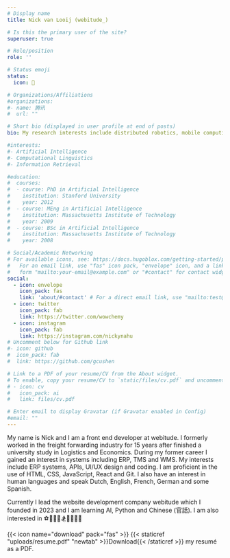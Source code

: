 ```yaml
---
# Display name
title: Nick van Looij (webitude_)

# Is this the primary user of the site?
superuser: true

# Role/position
role: ''

# Status emoji
status:
  icon: 🎸

# Organizations/Affiliations
#organizations:
#- name: 腾讯
#  url: ""

# Short bio (displayed in user profile at end of posts)
bio: My research interests include distributed robotics, mobile computing and programmable matter.

#interests:
#- Artificial Intelligence
#- Computational Linguistics
#- Information Retrieval

#education:
#  courses:
#  - course: PhD in Artificial Intelligence
#    institution: Stanford University
#    year: 2012
#  - course: MEng in Artificial Intelligence
#    institution: Massachusetts Institute of Technology
#    year: 2009
#  - course: BSc in Artificial Intelligence
#    institution: Massachusetts Institute of Technology
#    year: 2008

# Social/Academic Networking
# For available icons, see: https://docs.hugoblox.com/getting-started/page-builder/#icons
#   For an email link, use "fas" icon pack, "envelope" icon, and a link in the
#   form "mailto:your-email@example.com" or "#contact" for contact widget.
social:
  - icon: envelope
    icon_pack: fas
    link: 'about/#contact' # For a direct email link, use "mailto:test@example.org".
  - icon: twitter
    icon_pack: fab
    link: https://twitter.com/wowchemy
  - icon: instagram
    icon_pack: fab
    link: https://instagram.com/nickynahu
# Uncomment below for Github link
#- icon: github
#  icon_pack: fab
#  link: https://github.com/gcushen

# Link to a PDF of your resume/CV from the About widget.
# To enable, copy your resume/CV to `static/files/cv.pdf` and uncomment the lines below.
# - icon: cv
#   icon_pack: ai
#   link: files/cv.pdf

# Enter email to display Gravatar (if Gravatar enabled in Config)
#email: ""
---
```

My name is Nick and I am a front end developer at webitude. I formerly worked in the freight forwarding industry for 15 years after finished a university study in Logistics and Economics. During my former career I gained an interest in systems including ERP, TMS and WMS. My interests include ERP systems, APIs, UI/UX design and coding. I am proficient in the use of HTML, CSS, JavaScript, React and Git. I also have an interest in human languages and speak Dutch, English, French, German and some Spanish.

Currently I lead the website development company webitude which I founded in 2023 and I am learning AI, Python and Chinese (官話). I am also interested in ⚽️🏄‍♂️🎿🏂🚴‍♂️🎸🥋

{{< icon name="download" pack="fas" >}} {{< staticref "uploads/resume.pdf" "newtab" >}}Download{{< /staticref >}} my resumé as a PDF.
